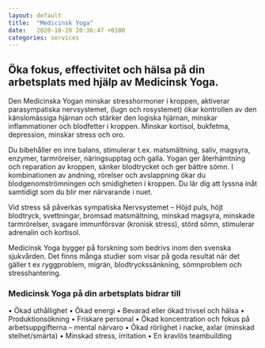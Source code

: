 ```yaml
---
layout: default
title:  "Medicinsk Yoga"
date:   2020-10-20 20:36:47 +0100
categories: services
---
```


## Öka fokus, effectivitet och hälsa på din arbetsplats med hjälp av Medicinsk Yoga.
<!--more-->

Den Medicinska Yogan minskar stresshormoner i kroppen, aktiverar parasympatiska nervsystemet, (lugn och rosystemet) ökar kontrollen av den känslomässiga hjärnan och stärker den logiska hjärnan, minskar inflammationer och blodfetter i kroppen. Minskar kortisol, bukfetma, depression, minskar stress och oro.

Du bibehåller en inre balans, stimulerar t.ex. matsmältning, saliv, magsyra, enzymer, tarmrörelser, näringsupptag och galla. Yogan ger återhämtning och reparation av kroppen, sänker blodtrycket och ger bättre sömn.
I kombinationen av andning, rörelser och avslappning ökar du blodgenomströmningen och smidigheten i kroppen. Du lär dig att lyssna inåt samtidigt som du blir mer närvarande i nuet.

Vid stress så påverkas sympatiska Nervsystemet – Höjd puls, höjt blodtryck, svettningar, bromsad matsmältning, minskad magsyra, minskade tarmrörelser, svagare immunförsvar (kronisk stress), störd sömn, stimulerar adrenalin och kortisol.

Medicinsk Yoga bygger på forskning som bedrivs inom den svenska sjukvården. Det finns många studier som visar på goda resultat när det gäller t ex ryggproblem, migrän, blodtryckssänkning, sömnproblem och stresshantering.

### Medicinsk Yoga på din arbetsplats bidrar till
• Ökad uthållighet
• Ökad energi
• Bevarad eller ökad trivsel och hälsa
• Produktionsökning
• Friskare personal 
• Ökad koncentration och fokus på arbetsuppgifterna – mental närvaro
• Ökad rörlighet i nacke, axlar (minskad stelhet/smärta)
• Minskad stress, irritation
• En kravlös teambuilding